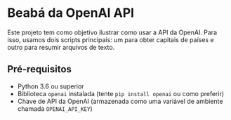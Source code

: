 # Beabá da OpenAI API

Este projeto tem como objetivo ilustrar como usar a API da OpenAI.
Para isso, usamos dois scripts principais: um para obter capitais de países e outro para resumir arquivos de texto.

## Pré-requisitos

- Python 3.6 ou superior
- Biblioteca `openai` instalada (tente `pip install openai` ou como preferir)
- Chave de API da OpenAI (armazenada como uma variável de ambiente chamada `OPENAI_API_KEY`)

